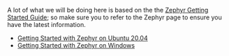 A lot of what we will be doing here is based on the the [Zephyr Getting Started Guide](https://docs.zephyrproject.org/latest/getting_started/index.html); so make sure you to refer to the Zephyr page to ensure you have the latest information.


- [Getting Started with Zephyr on Ubuntu 20.04](./docs/ubuntu.md)
- [Getting Started with Zephyr on Windows](./docs/windows.md)
